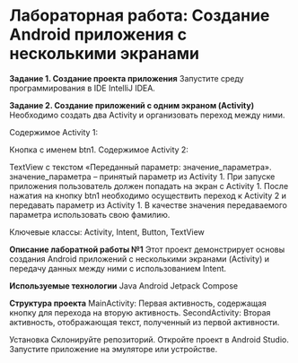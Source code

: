 # Лабораторная работа: Создание Android приложения с несколькими экранами
**Задание 1. Создание проекта приложения**
Запустите среду программирования в IDE IntelliJ IDEA.

**Задание 2. Создание приложений с одним экраном (Activity)**
Необходимо создать два Activity и организовать переход между ними.

Содержимое Activity 1:

Кнопка с именем btn1.
Содержимое Activity 2:

TextView с текстом «Переданный параметр: значение_параметра».
значение_параметра – принятый параметр из Activity 1.
При запуске приложения пользователь должен попадать на экран с Activity 1. После нажатия на кнопку btn1 необходимо осуществить переход к Activity 2 и передавать параметр из Activity 1. В качестве значения передаваемого параметра использовать свою фамилию.

Ключевые классы: Activity, Intent, Button, TextView

**Описание лаборатной работы №1**
Этот проект демонстрирует основы создания Android приложений с несколькими экранами (Activity) и передачу данных между ними с использованием Intent.

**Используемые технологии**
Java
Android Jetpack Compose

**Структура проекта**
MainActivity: Первая активность, содержащая кнопку для перехода на вторую активность.
SecondActivity: Вторая активность, отображающая текст, полученный из первой активности.

Установка
Склонируйте репозиторий.
Откройте проект в Android Studio.
Запустите приложение на эмуляторе или устройстве.
